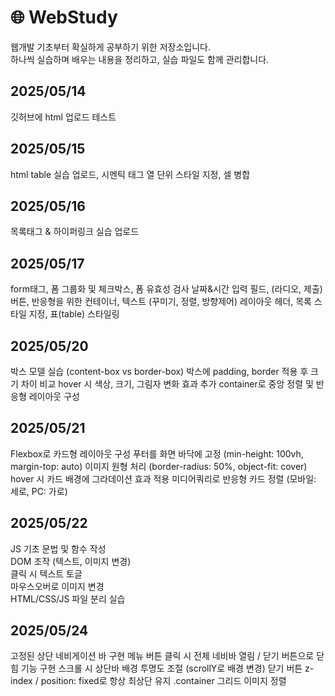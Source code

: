 # 🌐 WebStudy

웹개발 기초부터 확실하게 공부하기 위한 저장소입니다.  
하나씩 실습하며 배우는 내용을 정리하고, 실습 파일도 함께 관리합니다.

## 2025/05/14
깃허브에 html 업로드 테스트

## 2025/05/15
html table 실습 업로드, 시멘틱 태그
열 단위 스타일 지정,  셀 병합

## 2025/05/16
목록태그 & 하이퍼링크 실습 업로드

## 2025/05/17
form태그, 폼 그룹화 및 체크박스, 폼 유효성 검사
날짜&시간 입력 필드, (라디오, 제출)버튼,
반응형을 위한 컨테이너, 텍스트 (꾸미기, 정렬, 방향제어)
레이아웃 헤더, 목록 스타일 지정, 표(table) 스타일링

## 2025/05/20
박스 모델 실습 (content-box vs border-box)
박스에 padding, border 적용 후 크기 차이 비교
hover 시 색상, 크기, 그림자 변화 효과 추가
container로 중앙 정렬 및 반응형 레이아웃 구성

## 2025/05/21
Flexbox로 카드형 레이아웃 구성
푸터를 화면 바닥에 고정 (min-height: 100vh, margin-top: auto)
이미지 원형 처리 (border-radius: 50%, object-fit: cover)
hover 시 카드 배경에 그라데이션 효과 적용
미디어쿼리로 반응형 카드 정렬 (모바일: 세로, PC: 가로)

## 2025/05/22
JS 기초 문법 및 함수 작성  
DOM 조작 (텍스트, 이미지 변경)  
클릭 시 텍스트 토글  
마우스오버로 이미지 변경  
HTML/CSS/JS 파일 분리 실습

## 2025/05/24
고정된 상단 네비게이션 바 구현
메뉴 버튼 클릭 시 전체 네비바 열림 / 닫기 버튼으로 닫힘 기능 구현
스크롤 시 상단바 배경 투명도 조절 (scrollY로 배경 변경)
닫기 버튼 z-index / position: fixed로 항상 최상단 유지
.container 그리드 이미지 정렬